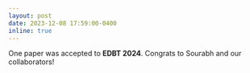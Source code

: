 ```yaml
---
layout: post
date: 2023-12-08 17:59:00-0400
inline: true
---
```


One paper was accepted to **EDBT 2024**. Congrats to Sourabh and our collaborators!
